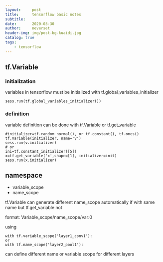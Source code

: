 ```yaml
---
layout:     post
title:      tensorflow basic notes
subtitle:   
date:       2020-03-30
author:     neverset
header-img: img/post-bg-kuaidi.jpg
catalog: true
tags:
    - tensorflow
---
```


## tf.Variable

### initialization
variables in tensorflow must be initialized with tf.global_variables_initializer

    sess.run(tf.global_variables_initializer())


### definition

variable definition can be done with tf.Variable or tf.get_variable

    #initializer=tf.random_normal(), or tf.constant(), tf.ones()
    tf.Variable(initializer, name='v')
    sess.run(v.initializer)
    # or
    ini=tf.constant_initializer([5])
    x=tf.get_variable('x',shape=[1], initializer=init)
    sess.run(x.initializer)

## namespace

* variable_scope
* name_scope

tf.Variable can generate different name_scope automatically if with same name but tf.get_variable not   

format: 
    Variable_scope/name_scope/var:0

using  

    with tf.variable_scope('layer1_conv1'):
    or
    with tf.name_scope('layer2_pool1'):

can define different name or variable scope for different layers
